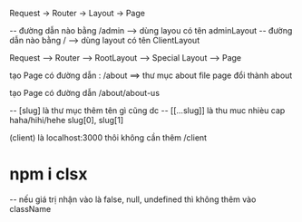 Request -> Router -> Layout -> Page  

 -- đường dẫn nào bằng /admin --> dùng layou có tên adminLayout
 -- đường dẫn nào bằng / --> dùng layout có tên ClientLayout

 Request --> Router --> RootLayout --> Special Layout --> Page

 tạo Page có đường dẫn : /about ==> thư mục about file page đổi thành about

 tạo Page có đường dẫn /about/about-us

 -- [slug] là thư mục thêm tên gì cũng dc
 -- [[...slug]] là thu muc nhièu cap haha/hihi/hehe slug[0], slug[1]

 (client) là localhost:3000 thôi không cần thêm /client

 # npm i clsx 
 -- nếu giá trị nhận vào là false, null, undefined thì không thêm  vào className